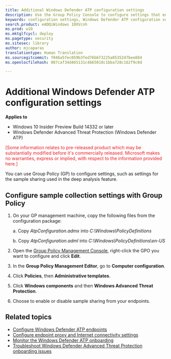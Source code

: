 ```yaml
---
title: Additional Windows Defender ATP configuration settings
description: Use the Group Policy Console to configure settings that enable sample sharing from your endpoints. These settings are used in the deep analysis feature.
keywords: configuration settings, Windows Defender ATP configuration settings, Windows Defender Advanced Threat Protection configuration settings, group policy Management Editor, computer configuration, policies, administrative templates,
search.product: eADQiWindows 10XVcnh
ms.prod: w10
ms.mktglfcycl: deploy
ms.pagetype: security
ms.sitesec: library
author: mjcaparas
translationtype: Human Translation
ms.sourcegitcommit: f046a5fec059b3fed76b6f3225a0535247bee884
ms.openlocfilehash: 087caf34d465131c4b65018c1bba728c162f9c0d

---
```


# Additional Windows Defender ATP configuration settings

**Applies to**

- Windows 10 Insider Preview Build 14332 or later
- Windows Defender Advanced Threat Protection (Windows Defender ATP)

<span style="color:#ED1C24;">[Some information relates to pre-released product which may be substantially modified before it's commercially released. Microsoft makes no warranties, express or implied, with respect to the information provided here.]</span>

You can use Group Policy (GP) to configure settings, such as settings for the sample sharing used in the deep analysis feature.

## Configure sample collection settings with Group Policy
1.  On your GP management machine, copy the following files from the configuration package:

    a.  Copy _AtpConfiguration.admx_ into _C:\\Windows\\PolicyDefinitions_

    b.  Copy _AtpConfiguration.adml_ into _C:\\Windows\\PolicyDefinitions\\en-US_

2.  Open the [Group Policy Management Console](https://technet.microsoft.com/en-us/library/cc731212.aspx), right-click the GPO you want to configure and click **Edit**.

3.  In the **Group Policy Management Editor**, go to **Computer configuration**.

4.  Click **Policies**, then **Administrative templates**.

5.  Click **Windows components** and then **Windows Advanced Threat Protection**.

6.  Choose to enable or disable sample sharing from your endpoints.

## Related topics
<!--- [Windows Defender ATP service onboarding](service-onboarding-windows-defender-advanced-threat-protection.md)-->
- [Configure Windows Defender ATP endpoints](configure-endpoints-windows-defender-advanced-threat-protection.md)
- [Configure endpoint proxy and Internet connectivity settings](configure-proxy-internet-windows-defender-advanced-threat-protection.md)
- [Monitor the Windows Defender ATP onboarding](monitor-onboarding-windows-defender-advanced-threat-protection.md)
- [Troubleshoot Windows Defender Advanced Threat Protection onboarding issues](troubleshoot-onboarding-windows-defender-advanced-threat-protection.md)



<!--HONumber=Jun16_HO4-->


